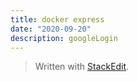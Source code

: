 ```yaml
---
title: docker express
date: "2020-09-20"
description: googleLogin
---
```



> Written with [StackEdit](https://stackedit.io/).
<!--stackedit_data:
eyJoaXN0b3J5IjpbLTM1MDc4MDQyNV19
-->